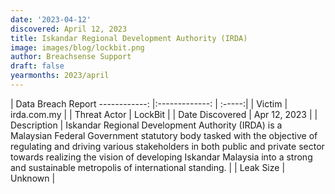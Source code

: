 ```yaml
---
date: '2023-04-12'
discovered: April 12, 2023
title: Iskandar Regional Development Authority (IRDA)
image: images/blog/lockbit.png
author: Breachsense Support
draft: false
yearmonths: 2023/april
---
```



| Data Breach Report
------------:     |:-------------:    | :-----:|
| Victim      | irda.com.my      | 
| Threat Actor      | LockBit      | 
| Date Discovered      | Apr 12, 2023      | 
| Description      | Iskandar Regional Development Authority (IRDA) is a Malaysian Federal Government statutory body tasked with the objective of regulating and driving various stakeholders in both public and private sector towards realizing the vision of developing Iskandar Malaysia into a strong and sustainable metropolis of international standing.      | 
| Leak Size      | Unknown      | 

